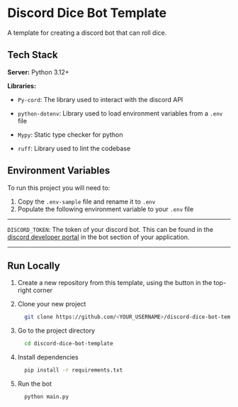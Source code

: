 
# Discord Dice Bot Template

A template for creating a discord bot that can roll dice.


## Tech Stack

**Server:** Python 3.12+

**Libraries:**
- `Py-cord`: The library used to interact with the discord API 

- `python-dotenv`: Library used to load environment variables from a `.env` file  

- `Mypy`: Static type checker for python  

- `ruff`: Library used to lint the codebase


## Environment Variables

To run this project you will need to:
1. Copy the `.env-sample` file and rename it to `.env`
1. Populate the following environment variable to your `.env` file
---
`DISCORD_TOKEN`: The token of your discord bot. This can be found in the [discord developer portal](https://discord.com/developers/applications) in the bot section of your application.

---

## Run Locally

1. Create a new repository from this template, using the button in the top-right corner

1. Clone your new project

    ```bash
      git clone https://github.com/<YOUR_USERNAME>/discord-dice-bot-template
    ```
1. Go to the project directory

    ```bash
      cd discord-dice-bot-template
    ```

1. Install dependencies

    ```bash
      pip install -r requirements.txt
    ```

1. Run the bot

    ```bash
      python main.py
    ```